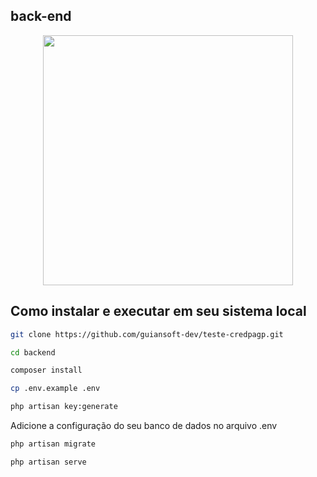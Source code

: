 ## back-end
<p align="center"><a href="https://laravel.com" target="_blank"><img src="https://raw.githubusercontent.com/laravel/art/master/logo-lockup/5%20SVG/2%20CMYK/1%20Full%20Color/laravel-logolockup-cmyk-red.svg" width="400"></a></p>

## Como instalar e executar em seu sistema local

```bash
git clone https://github.com/guiansoft-dev/teste-credpagp.git
```

```bash
cd backend
```

```bash
composer install
```

```bash
cp .env.example .env
```

```bash
php artisan key:generate
```

Adicione a configuração do seu banco de dados no arquivo .env

```bash
php artisan migrate
```

```bash
php artisan serve
```
